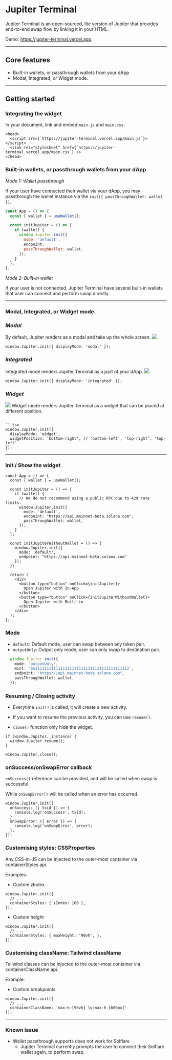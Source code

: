 # Jupiter Terminal

Jupiter Terminal is an open-sourced, lite version of Jupiter that provides end-to-end swap flow by linking it in your HTML.

Demo: https://jupiter-terminal.vercel.app

---

## Core features

- Built-in wallets, or passthrough wallets from your dApp
- Modal, Integrated, or Widget mode.

---

## Getting started

### Integrating the widget

In your document, link and embed `main.js` and `main.css`.

```tsx
<head>
  <script src={`https://jupiter-terminal.vercel.app/main.js`}></script>
  <link rel="stylesheet" href={`https://jupiter-terminal.vercel.app/main.css`} />
</head>
```

### Built-in wallets, or passthrough wallets from your dApp
*_Mode 1: Wallet passthrough_*

If your user have connected their wallet via your dApp, you may passthrough the wallet instance via the `init({ passThroughWallet: wallet })`.

```jsx
const App = () => {
  const { wallet } = useWallet();

  const initJupiter = () => {
    if (wallet) {
      window.Jupiter.init({
        mode: 'default',
        endpoint,
        passThroughWallet: wallet,
      });
    }
  };
};
```

*_Mode 2: Built-in wallet_*

If your user is not connected, Jupiter Terminal have several built-in wallets that user can connect and perform swap directly.

---

### Modal, Integrated, or Widget mode.
### *_Modal_*

By default, Jupiter renders as a modal and take up the whole screen.
<img src="public/demo/modal-demo.png" />

```tsx
window.Jupiter.init({ displayMode: 'modal' });
```

### *_Integrated_*

Integrated mode renders Jupiter Terminal as a part of your dApp.
<img src="public/demo/integrated-demo.png" />

```tsx
window.Jupiter.init({ displayMode: 'integrated' });
```

### *_Widget_*
<img src="public/demo/widget-demo.png" />
Widget mode renders Jupiter Terminal as a widget that can be placed at different position.

```tsx

```tsx
window.Jupiter.init({ 
  displayMode: 'widget',
  widgetPosition: 'bottom-right', // 'bottom-left', 'top-right', 'top-left'
});
```

---

### Init / Show the widget

```tsx
const App = () => {
  const { wallet } = useWallet();

  const initJupiter = () => {
    if (wallet) {
      // We do not recommend using a public RPC due to 429 rate limits.
      window.Jupiter.init({
        mode: 'default',
        endpoint: "https://api.mainnet-beta.solana.com",
        passThroughWallet: wallet,
      });
    }
  };

  const initJupiterWithoutWallet = () => {
    window.Jupiter.init({ 
      mode: 'default',
      endpoint: "https://api.mainnet-beta.solana.com"
    });
  };

  return (
    <div>
      <button type="button" onClick={initJupiter}>
        Open Jupiter with In-App
      </button>
      <button type="button" onClick={initJupiterWithoutWallet}>
        Open Jupiter with Built-in
      </button>
    </div>
  );
};
```

### Mode
- `default`: Default mode, user can swap between any token pair.
- `outputOnly`: Output only mode, user can only swap to destination pair.
```ts
  window.Jupiter.init({
    mode: 'outputOnly',
    mint: 'So11111111111111111111111111111111111111112',
    endpoint: "https://api.mainnet-beta.solana.com",
    passThroughWallet: wallet,
  });
```


### Resuming / Closing activity
- Everytime `init()` is called, it will create a new activity. 

- If you want to resume the previous activity, you can use `resume()`.

- `close()` function only hide the widget.

```tsx
if (window.Jupiter._instance) {
  window.Jupiter.resume();
}

window.Jupiter.close();
```

### onSuccess/onSwapError callback
`onSuccess()` reference can be provided, and will be called when swap is successful.

While `onSwapError()` will be called when an error has occurred.

```tsx
window.Jupiter.init({
  onSuccess: ({ txid }) => {
    console.log('onSuccess', txid);
  }
  onSwapError: ({ error }) => {
    console.log('onSwapError', error);
  },
});
```

### Customising styles: CSSProperties
Any CSS-in-JS can be injected to the outer-most container via containerStyles api.

Examples:
- Custom zIndex

```tsx
window.Jupiter.init({
  // ...
  containerStyles: { zIndex: 100 },
});
```

- Custom height
```tsx
window.Jupiter.init({
  // ...
  containerStyles: { maxHeight: '90vh', },
});
```

### Customising className: Tailwind className
Tailwind classes can be injected to the outer-most container via containerClassName api.

Example:
- Custom breakpoints

```tsx
window.Jupiter.init({
  // ...
  containerClassName: 'max-h-[90vh] lg:max-h-[600px]'
});
```

---

### Known issue

- Wallet passthrough supports does not work for Solflare
  - Jupiter Terminal currently prompts the user to connect their Solflare wallet again, to perform swap.
